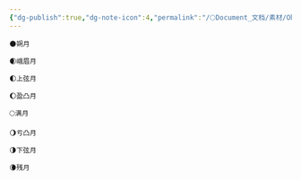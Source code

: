 ```yaml
---
{"dg-publish":true,"dg-note-icon":4,"permalink":"/🌕Document_文档/素材/Obsidian_Blog_Logo/","dgPassFrontmatter":true,"noteIcon":4,"created":"2024-09-01T09:11:05.726+08:00","updated":"2024-09-09T14:48:50.734+08:00"}
---
```


```
🌑朔月
```

```
🌒峨眉月  
```

```
🌓上弦月 
```

```
🌔盈凸月 
```

```
🌕满月  
```

```
🌖亏凸月
```

```
🌗下弦月
```

```
🌘残月
```